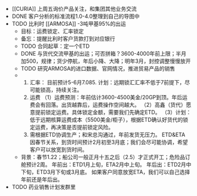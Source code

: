 - [[CURIA]] 上周五询价产品关注，和集团其他业务交流
- DONE 客户分析的标准流程1.0-4.0整理到自己的导图中
- TODO 比利时 [[ARMOSA]] -3吨甲基95%的出运
	- 目标：运费锁定、汇率锁定
	- 备忘：提醒比利时客户货款打到对应银行
	- TODO 合同起草：定一个ETD
	- DONE 与货代交流甲基的出运；可否拼箱？3600-4000年前上限；半月加500，规律；货少停航，年后小降、大降；明年3月，封控调整慢慢放开
	- TODO 研究ARMOSA的进口数据、官网情况，推进贸易产品的销售
	- 1. 汇率： 目前预计5-6月7.085. 
	  计划：远期锁汇汇率不低于7前提下，尽可能锁高，持续关注。 
	  2. 运费 
	  （1）运费预测：年前估计3600-4500美金/20GP到顶。年后运费会有回落。出货越靠后，运费操作空间越大。 
	  （2）高鑫（货代）愿意提前锁定运费。具体锁定金额，需要我们先确定ETD。 
	  （3）计划：低于远期核算运费成本（5500美金/柜子），根据ETD确认好货代的锁定运费，再决策是否提前锁定风险。 
	  3. 需根据ETD协调生产；和宋总沟通过，年前发货无压力。
	  ETD&ETA
	  因春节关系，到货时间预计2月初至3月底；我们会尽可能协调，希望客户可以放宽到货时间。
	- 背景：春节1.22；船公司一般正月十五之后（2.5）才正式开工；危险品订舱预计2周。
	  年前出：ETD1月上旬，ETA2月中上旬。 
	  年后出：ETD2月中下旬，ETD3月下旬或3月底。 
	  如果客户同意放宽ETA，我们可以自己选择年前还是年后出。
- TODO 药业销售计划发群里